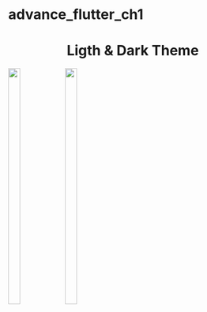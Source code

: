 # advance_flutter_ch1

<h1 align="center">Ligth & Dark Theme</h1>
<p>
 

  <img src="https://github.com/user-attachments/assets/f2825cb9-ad44-4a17-b71c-a3945986cbe3" width="22%" Height="35%">
   <img src="https://github.com/user-attachments/assets/f2825cb9-ad44-4a17-b71c-a3945986cbe3" width="22%" Height="35%">
   </p>
